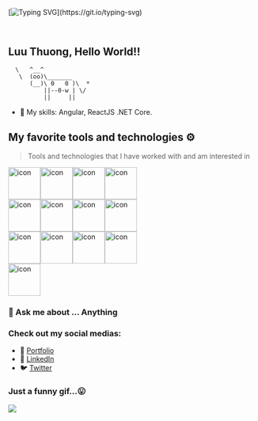 [![Typing SVG](https://readme-typing-svg.herokuapp.com?font=Fira+Code&color=C50F0F&center=true&vCenter=true&multiline=true&width=600&height=200&lines=Hello+%2C+I'm+Thuong+;Welcome+to+my+profile+And+have+a+nice+day+!)](https://git.io/typing-svg)

## <pre>

## <span>Luu Thuong, Hello World!!</span>

      \   ^__^
       \  (oo)\_______
          (__)\ 0   0 )\  *
              ||--0-w | \/
              ||     ||

</pre>

-   🌱 My skills: Angular, ReactJS .NET Core.

## My favorite tools and technologies ⚙️

> Tools and technologies that I have worked with and am interested in

<div style="display: flex; align-items: flex-start;"><img src="https://techstack-generator.vercel.app/storybook-icon.svg" alt="icon" width="65" height="65" /><img src="https://techstack-generator.vercel.app/js-icon.svg" alt="icon" width="65" height="65" /><img src="https://techstack-generator.vercel.app/ts-icon.svg" alt="icon" width="65" height="65" /><img src="https://techstack-generator.vercel.app/csharp-icon.svg" alt="icon" width="65" height="65" /></div><div style="display: flex; align-items: flex-start;"><img src="https://techstack-generator.vercel.app/webpack-icon.svg" alt="icon" width="65" height="65" /><img src="https://techstack-generator.vercel.app/react-icon.svg" alt="icon" width="65" height="65" /><img src="https://techstack-generator.vercel.app/redux-icon.svg" alt="icon" width="65" height="65" /><img src="https://techstack-generator.vercel.app/sass-icon.svg" alt="icon" width="65" height="65" /></div><div style="display: flex; align-items: flex-start;"><img src="https://techstack-generator.vercel.app/docker-icon.svg" alt="icon" width="65" height="65" /><img src="https://techstack-generator.vercel.app/prettier-icon.svg" alt="icon" width="65" height="65" /><img src="https://techstack-generator.vercel.app/kubernetes-icon.svg" alt="icon" width="65" height="65" /><img src="https://techstack-generator.vercel.app/github-icon.svg" alt="icon" width="65" height="65" /></div><div style="display: flex; align-items: flex-start;"><img src="https://techstack-generator.vercel.app/nginx-icon.svg" alt="icon" width="65" height="65" /></div>

### 💬 Ask me about ... Anything

### Check out my social medias:

-   💬 [Portfolio](https://luuthuong.web.app)
-   🔗 [LinkedIn](https://www.linkedin.com/in/lthuong200200/)
-   🐦 [Twitter](https://twitter.com/LThuong2000)

### Just a funny gif...😛

![](https://media.giphy.com/media/13GIgrGdslD9oQ/giphy.gif)

